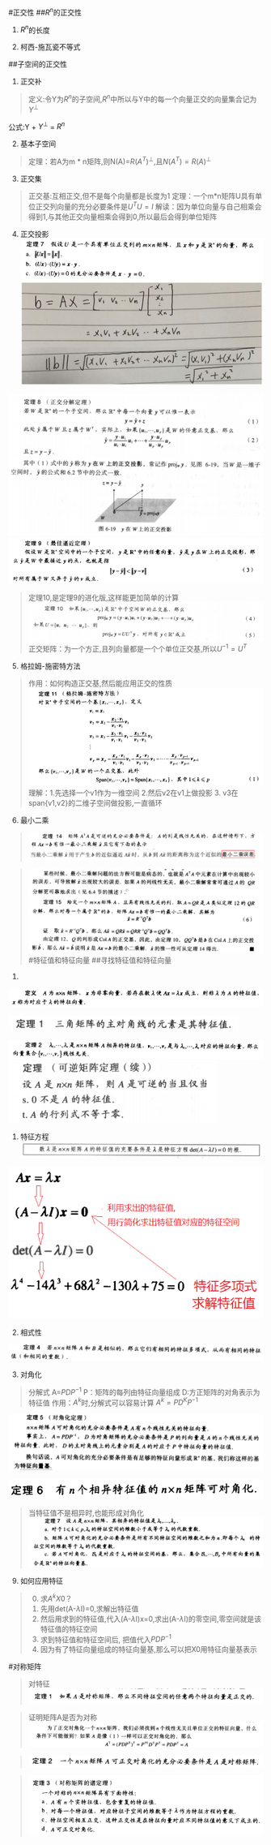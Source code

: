 #正交性
##$R^n$的正交性
1. $R^n$的长度


2. 柯西-施瓦瓷不等式


##子空间的正交性
1. 正交补
>定义:令Y为$R^n$的子空间,$R^n$中所以与Y中的每一个向量正交的向量集合记为$Y^\bot$

公式:Y + $Y^\bot$ = $R^n$



2. 基本子空间
>定理：若A为m * n矩阵,则N(A)=$R(A^T)^\bot$,且$N(A^T)=R(A)^\bot$

3. 正交集
>正交基:互相正交,但不是每个向量都是长度为1
>定理：一个m*n矩阵U具有单位正交列向量的充分必要条件是$U^TU=I$
>解读：因为单位向量与自己相乘会得到1,与其他正交向量相乘会得到0,所以最后会得到单位矩阵


4. 正交投影
![](2.png)
![](5.png)


![](1.png)
![](3.png)
>定理10,是定理9的进化版,这样能更加简单的计算
![](4.png)
>正交矩阵：为一个方正,且列向量都是一个个单位正交基,所以$U^{-1}=U^T$
5. 格拉姆-施密特方法
>作用：如何构造正交基,然后能应用正交的性质
![](6.png)
>理解：1.先选择一个v1作为一维空间
>2.然后v2在v1上做投影
>3. v3在span{v1,v2}的二维子空间做投影,一直循环

6. 最小二乘
>![](7.png)

>![](8.png)
#特征值和特征向量
##寻找特征值和特征向量
1.
![](500.png)

![](501.png)

![](502.png)
![](503.png)
1. 特征方程
![](504.png)


![](assets/markdown-img-paste-20190504194122342.png)

2. 相式性

![](assets/markdown-img-paste-20190504192351535.png)

3. 对角化
>分解式
A=$PDP^{-1}$
P：矩阵的每列由特征向量组成
D:方正矩阵的对角表示为特征值
作用：$A^k$时,分解式可以容易计算
$A^k=PD^KP^{-1}$



![](assets/markdown-img-paste-20190504193554865.png)


![](assets/markdown-img-paste-20190504194542998.png)
>当特征值不是相异时,也能形成对角化
![](assets/markdown-img-paste-20190504195858153.png)


9. 如何应用特征
>0. 求$A^kX0$？
>1. 先用det(A-$\lambda$I)=0,求解出特征值
>2. 然后用求到的特征值,代入(A-$\lambda$I)x=0,求出(A-$\lambda$I)的零空间,零空间就是该特征值的特征空间
>3. 求到特征值和特征空间后, 把值代入$PDP^{-1}$
>4. 因为有了特征向量组成的特征向量基,那么可以把X0用特征向量基表示



#对称矩阵

>对特征
>![](9.png)

>证明矩阵A是否为对称
>![](10.png)

>![](11.png)

>![](12.png)
